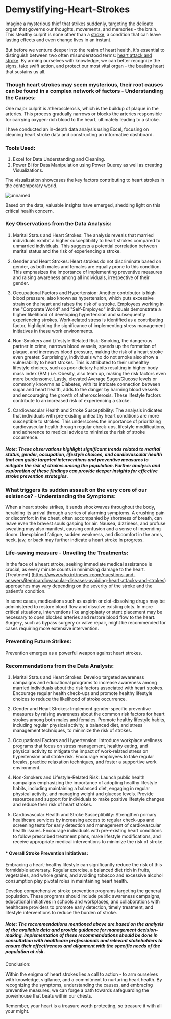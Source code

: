 # Demystifying-Heart-Strokes

Imagine a mysterious thief that strikes suddenly, targeting the delicate organ that governs our thoughts, movements, and memories - the brain. This stealthy culprit is none other than a [stroke](https://www.heartandstroke.ca/stroke/what-is-stroke), a condition that can leave lasting effects and even change lives in an instant.

But before we venture deeper into the realm of heart health, it's essential to distinguish between two often misunderstood terms: [heart attack and stroke](https://www.healthline.com/health/stroke-vs-heart-attack). By arming ourselves with knowledge, we can better recognize the signs, take swift action, and protect our most vital organ - the beating heart that sustains us all.

### Though heart strokes may seem mysterious, their root causes can be found in a complex network of factors  - Understanding the Causes:

One major culprit is atherosclerosis, which is the buildup of plaque in the arteries. This process gradually narrows or blocks the arteries responsible for carrying oxygen-rich blood to the heart, ultimately leading to a stroke. 

I have conducted an in-depth data analysis using Excel, focusing on cleaning heart stroke data and constructing an informative dashboard. 

### Tools Used:
1. Excel for Data Understanding and Cleaning.
2. Power BI for Data Manipulation using Power Querey as well as creating Visualizations.

The visualization showcases the key factors contributing to heart strokes in the contemporary world. 

![unnamed](https://github.com/nikitaprasad21/Demystifying-Heart-Strokes/assets/84131752/ff435aae-a31d-43b6-9945-06386d0c2ffd)

Based on the data, valuable insights have emerged, shedding light on this critical health concern.

### Key Observations from the Data Analysis:

1. Marital Status and Heart Strokes:
The analysis reveals that married individuals exhibit a higher susceptibility to heart strokes compared to unmarried individuals. This suggests a potential correlation between marital status and the risk of experiencing a stroke.

2. Gender and Heart Strokes:
Heart strokes do not discriminate based on gender, as both males and females are equally prone to this condition. This emphasizes the importance of implementing preventive measures and raising awareness among all individuals, irrespective of their gender.

3. Occupational Factors and Hypertension:
Another contributor is high blood pressure, also known as hypertension, which puts excessive strain on the heart and raises the risk of a stroke.
Employees working in the "Corporate World" and "Self-Employed" individuals demonstrate a higher likelihood of developing hypertension and subsequently experiencing strokes. Work-related stress is identified as a contributing factor, highlighting the significance of implementing stress management initiatives in these work environments.

4. Non-Smokers and Lifestyle-Related Risk:
Smoking, the dangerous partner in crime, narrows blood vessels, speeds up the formation of plaque, and increases blood pressure, making the risk of a heart stroke even greater. Surprisingly, individuals who do not smoke also show a vulnerability to heart strokes. This is attributed to their unhealthy lifestyle choices, such as poor dietary habits resulting in higher body mass index (BMI) i.e. Obesity, also team up, making the risk factors even more burdensome. Lastly, elevated Average Suger/Glucose levels or commonly knowmn as Diabetes, with its intricate connection between sugar and heart health, adds to the danger by harming blood vessels and encouraging the growth of atherosclerosis. These lifestyle factors contribute to an increased risk of experiencing a stroke.

5. Cardiovascular Health and Stroke Susceptibility:
The analysis indicates that individuals with pre-existing unhealthy heart conditions are more susceptible to strokes. This underscores the importance of prioritizing cardiovascular health through regular check-ups, lifestyle modifications, and adherence to medical advice to minimize the risk of stroke occurrence.

##### Note: These observations highlight significant trends related to marital status, gender, occupation, lifestyle choices, and cardiovascular health that can guide targeted interventions and preventive measures to mitigate the risk of strokes among the population. Further analysis and exploration of these findings can provide deeper insights for effective stroke prevention strategies.


### What triggers its sudden assault on the very core of our existence? - Understanding the Symptoms:

When a heart stroke strikes, it sends shockwaves throughout the body, heralding its arrival through a series of alarming symptoms. A crushing pain or discomfort in the chest, often accompanied by shortness of breath, can leave even the bravest souls gasping for air. Nausea, dizziness, and profuse sweating may also manifest, causing confusion and a sense of impending doom. Unexplained fatigue, sudden weakness, and discomfort in the arms, neck, jaw, or back may further indicate a heart stroke in progress.

### Life-saving measure - Unveiling the Treatments:

In the face of a heart stroke, seeking immediate medical assistance is crucial, as every minute counts in minimizing damage to the heart. [Treatment] (https://www.who.int/news-room/questions-and-answers/item/cardiovascular-diseases-avoiding-heart-attacks-and-strokes) approaches may vary depending on the severity of the stroke and the patient's condition.

In some cases, medications such as aspirin or clot-dissolving drugs may be administered to restore blood flow and dissolve existing clots. In more critical situations, interventions like angioplasty or stent placement may be necessary to open blocked arteries and restore blood flow to the heart. Surgery, such as bypass surgery or valve repair, might be recommended for cases requiring more extensive intervention.

### Preventing Future Strikes:

Prevention emerges as a powerful weapon against heart strokes. 

### Recommendations from the Data Analysis:

1. Marital Status and Heart Strokes:
Develop targeted awareness campaigns and educational programs to increase awareness among married individuals about the risk factors associated with heart strokes. Encourage regular health check-ups and promote healthy lifestyle choices to reduce the likelihood of stroke occurrence.

2. Gender and Heart Strokes:
Implement gender-specific preventive measures by raising awareness about the common risk factors for heart strokes among both males and females. Promote healthy lifestyle habits, including regular physical activity, a balanced diet, and stress management techniques, to minimize the risk of strokes.

3. Occupational Factors and Hypertension:
Introduce workplace wellness programs that focus on stress management, healthy eating, and physical activity to mitigate the impact of work-related stress on hypertension and stroke risk. Encourage employees to take regular breaks, practice relaxation techniques, and foster a supportive work environment.

4. Non-Smokers and Lifestyle-Related Risk:
Launch public health campaigns emphasizing the importance of adopting healthy lifestyle habits, including maintaining a balanced diet, engaging in regular physical activity, and managing weight and glucose levels. Provide resources and support for individuals to make positive lifestyle changes and reduce their risk of heart strokes.

5. Cardiovascular Health and Stroke Susceptibility:
Strengthen primary healthcare services by increasing access to regular check-ups and screening tests for early detection and management of cardiovascular health issues. Encourage individuals with pre-existing heart conditions to follow prescribed treatment plans, make lifestyle modifications, and receive appropriate medical interventions to minimize the risk of stroke.

#### * Overall Stroke Prevention Initiatives:
Embracing a heart-healthy lifestyle can significantly reduce the risk of this formidable adversary. Regular exercise, a balanced diet rich in fruits, vegetables, and whole grains, and avoiding tobacco and excessive alcohol consumption play pivotal roles in maintaining heart health. 

Develop comprehensive stroke prevention programs targeting the general population. These programs should include public awareness campaigns, educational initiatives in schools and workplaces, and collaborations with healthcare providers to promote early detection, timely treatment, and lifestyle interventions to reduce the burden of stroke.

##### Note: The recommendations mentioned above are based on the analysis of the available data and provide guidance for management decision-making. Implementation of these recommendations should be done in consultation with healthcare professionals and relevant stakeholders to ensure their effectiveness and alignment with the specific needs of the population at risk.

Conclusion:

Within the enigma of heart strokes lies a call to action - to arm ourselves with knowledge, vigilance, and a commitment to nurturing heart health. By recognizing the symptoms, understanding the causes, and embracing preventive measures, we can forge a path towards safeguarding the powerhouse that beats within our chests. 

Remember, your heart is a treasure worth protecting, so treasure it with all your might.






